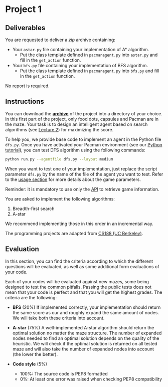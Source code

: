 # Project 1

## Deliverables

You are requested to deliver a *zip* archive containing:
 - Your `astar.py` file containing your implementation of A\* algorithm.
	 - Put the class template defined in `pacmanagent.py` into `astar.py` and fill in the `get_action` function.
 - Your `bfs.py` file containing your implementation of BFS algorithm.
	 - Put the class template defined in `pacmanagent.py` into `bfs.py` and fill in the `get_action` function.
   
No report is required.

## Instructions

You can download the **[archive](https://github.com/glouppe/info8006-introduction-to-ai/raw/master/projects/project0.zip)** of the project into a directory of your choice. In this first part of the project, only food dots, capsules and Pacman are in the maze.
Your task is to design an intelligent agent based on search algorithms (see [Lecture 2](https://glouppe.github.io/info8006-introduction-to-ai/?p=lecture2.md)) for maximizing the score.

To help you, we provide base code to implement an agent in the Python file `dfs.py`. Once you have activated your Pacman environment (see our [Python tutorial](https://github.com/glouppe/info8006-introduction-to-ai/tree/master/python-tutorial#creating-a-conda-environment)), you can test DFS algorithm using the following commands:
```bash
python run.py --agentfile dfs.py --layout medium
```
When you want to test one of your implementation, just replace the script parameter `dfs.py` by the name of the file of the agent you want to test. Refer to the [usage section](https://github.com/glouppe/info8006-introduction-to-ai/blob/master/projects/README.md#usage) for more details about the game parameters.

Reminder: it is mandatory to use only the [API](https://github.com/glouppe/info8006-introduction-to-ai/tree/master/projects#api) to retrieve game information.

You are asked to implement the following algorithms:
1. Breadth-first search
2. A-star

We recommend implementing those in this order in an incremental way.

The programming projects are adapted from [CS188 (UC Berkeley)](http://ai.berkeley.edu/project_overview.html).

## Evaluation
In this section, you can find the criteria according to which the different questions will be evaluated, as well as some additional form evaluations of your code.

Each of your codes will be evaluated against new mazes, some being designed to test the common pitfalls. Passing the public tests does not mean that your code is perfect and that you will get the highest grades. The criteria are the following:

* **BFS** (20%)
  If implemented correctly, your implementation should return the same score as our and roughly expand the same amount of nodes. We will take both these criteria into account.

* **A-star** (75%)
   A well-implemented A-star algorithm should return the optimal solution no matter the maze structure. The number of expanded nodes needed to find an      optimal solution depends on the quality of the heuristic. We will check if the optimal solution is returned on all tested maze and will also take the    number of expanded nodes into account (the lower the better).

* **Code style** (5%)
  - 100%: The source code is PEP8 formatted
  - 0%: At least one error was raised when checking PEP8 compatibility
